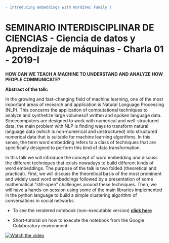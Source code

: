 ```diff
- Introducing embeddings with Word2Vec Family !
```

# SEMINARIO INTERDISCIPLINAR DE CIENCIAS - Ciencia de datos y Aprendizaje de máquinas - Charla 01 - 2019-I

**HOW CAN WE TEACH A MACHINE TO UNDERSTAND AND ANALYZE HOW PEOPLE COMMUNICATE?**

**Abstract of the talk:** 

In the  growing  and  fast-changing  field  of  machine  learning,  one  of  the  most  important  areas  of research and application is Natural  Language Processing (NLP).  This concerns the application of computational techniques to analyze and synthetize large volumesof written and spoken language data. Sincecomputers  are  designed  to  work  with  numerical  and  well-structured data,  the  main problem with NLP is finding ways to  transform natural language data (which is non-numerical and unstructured) into structured numerical data that is suitable for machine learning algorithms. In this sense,  the  term  word  embedding  refers  to  a  class  of  techniques  that  are  specifically  designed  to perform this kind of data transformation. 

In  this  talk  we will introduce  the  concept of  word  embedding  and  discuss  the  different  techniques that  exists  nowadays  to  build  different  kinds  of  word  embeddings. The  purpose  of  the  talk  is  two folded (theoretical and practical). First, we will discuss the theoretical basis of the most prominent and  widely used word embeddings  followed  by  a  presentation  of  some  mathematical “still-open” challenges around these techniques. Then, we will have a hands-on session using some of the main libraries implemented in the python language to build a simple clustering algorithm of conversations in social networks.


* To see the rendered notebook (non-executable version) [**click here**](https://nbviewer.jupyter.org/github/pachocamacho1990/Word2Vec_seminar/blob/master/working_example_word2vec.ipynb)

* Short-tutorial on how to execute the notebook from the Google Colaboratory environment: 

[![Watch the video](https://img.youtube.com/vi/bAhD0QdmXJ0/maxresdefault.jpg)](https://youtu.be/bAhD0QdmXJ0)
